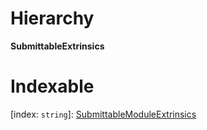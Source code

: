 

# Hierarchy

**SubmittableExtrinsics**

# Indexable

\[index: `string`\]:&nbsp;[SubmittableModuleExtrinsics](_promise_types_d_.submittablemoduleextrinsics.md)
